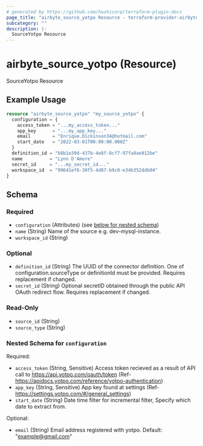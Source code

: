 ```yaml
---
# generated by https://github.com/hashicorp/terraform-plugin-docs
page_title: "airbyte_source_yotpo Resource - terraform-provider-airbyte"
subcategory: ""
description: |-
  SourceYotpo Resource
---
```


# airbyte_source_yotpo (Resource)

SourceYotpo Resource

## Example Usage

```terraform
resource "airbyte_source_yotpo" "my_source_yotpo" {
  configuration = {
    access_token = "...my_access_token..."
    app_key      = "...my_app_key..."
    email        = "Enrique.Dickinson34@hotmail.com"
    start_date   = "2022-03-01T00:00:00.000Z"
  }
  definition_id = "b8b1e39d-437b-4e8f-8cf7-97fa8ae012be"
  name          = "Lynn D'Amore"
  secret_id     = "...my_secret_id..."
  workspace_id  = "99641ef6-30f5-4d87-b9c0-e34b352ddb04"
}
```

<!-- schema generated by tfplugindocs -->
## Schema

### Required

- `configuration` (Attributes) (see [below for nested schema](#nestedatt--configuration))
- `name` (String) Name of the source e.g. dev-mysql-instance.
- `workspace_id` (String)

### Optional

- `definition_id` (String) The UUID of the connector definition. One of configuration.sourceType or definitionId must be provided. Requires replacement if changed.
- `secret_id` (String) Optional secretID obtained through the public API OAuth redirect flow. Requires replacement if changed.

### Read-Only

- `source_id` (String)
- `source_type` (String)

<a id="nestedatt--configuration"></a>
### Nested Schema for `configuration`

Required:

- `access_token` (String, Sensitive) Access token recieved as a result of API call to https://api.yotpo.com/oauth/token (Ref- https://apidocs.yotpo.com/reference/yotpo-authentication)
- `app_key` (String, Sensitive) App key found at settings (Ref- https://settings.yotpo.com/#/general_settings)
- `start_date` (String) Date time filter for incremental filter, Specify which date to extract from.

Optional:

- `email` (String) Email address registered with yotpo. Default: "example@gmail.com"



